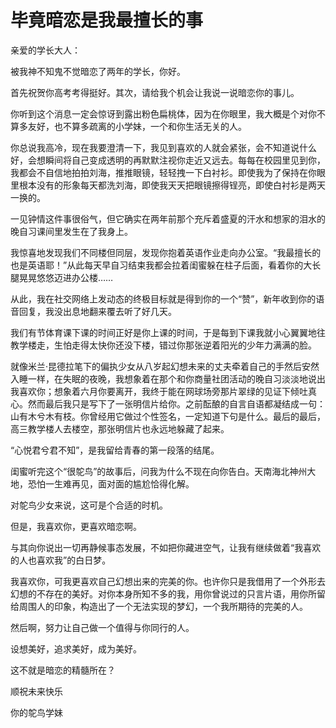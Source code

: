 # 毕竟暗恋是我最擅长的事

亲爱的学长大人： 

被我神不知鬼不觉暗恋了两年的学长，你好。 

首先祝贺你高考考得挺好。其次，请给我个机会让我说一说暗恋你的事儿。 

你听到这个消息一定会惊讶到露出粉色扁桃体，因为在你眼里，我大概是个对你不算多友好，也不算多疏离的小学妹，一个和你生活无关的人。 

你总说我高冷，现在我要澄清一下，我见到喜欢的人就会紧张，会不知道说什么好，会想瞬间将自己变成透明的再默默注视你走近又远去。每每在校园里见到你，我都会不自信地拍拍刘海，推推眼镜，轻轻拽一下白衬衫。即使我为了保持在你眼里根本没有的形象每天都洗刘海，即使我天天把眼镜擦得锃亮，即使白衬衫是两天一换的。 

一见钟情这件事很俗气，但它确实在两年前那个充斥着盛夏的汗水和想家的泪水的晚自习课间里发生在了我身上。 

我惊喜地发现我们不同楼但同层，发现你抱着英语作业走向办公室。“我最擅长的也是英语耶！”从此每天早自习结束我都会拉着闺蜜躲在柱子后面，看着你的大长腿晃晃悠悠迈进办公楼…… 

从此，我在社交网络上发动态的终极目标就是得到你的一个“赞”，新年收到你的语音回复，我没出息地翻来覆去听了好几天。 

我们有节体育课下课的时间正好是你上课的时间，于是每到下课我就小心翼翼地往教学楼走，生怕走得太快你还没下楼，错过你那张逆着阳光的少年力满满的脸。 

就像米兰·昆德拉笔下的偏执少女从八岁起幻想未来的丈夫牵着自己的手然后安然入睡一样，在失眠的夜晚，我想象着在那个和你商量社团活动的晚自习淡淡地说出我喜欢你；想象着六月你要离开，我终于能在网球场旁那片翠绿的见证下倾吐真心。然而最后我只是写下了一张明信片给你。之前酝酿的自言自语都凝结成一句：山有木兮木有枝。你曾经用它做过个性签名，一定知道下句是什么。最后的最后，高三教学楼人去楼空，那张明信片也永远地躲藏了起来。 

“心悦君兮君不知”，是我留给青春的第一段落的结尾。 

闺蜜听完这个“很鸵鸟”的故事后，问我为什么不现在向你告白。天南海北神州大地，恐怕一生难再见，面对面的尴尬恰得化解。 

对鸵鸟少女来说，这可是个合适的时机。 

但是，我喜欢你，更喜欢暗恋啊。 

与其向你说出一切再静候事态发展，不如把你藏进空气，让我有继续做着“我喜欢的人也喜欢我”的白日梦。 

我喜欢你，可我更喜欢自己幻想出来的完美的你。也许你只是我借用了一个外形去幻想的不存在的美好。对你本身所知不多的我，用你曾说过的只言片语，用你所留给周围人的印象，构造出了一个无法实现的梦幻，一个我所期待的完美的人。 

然后啊，努力让自己做一个值得与你同行的人。 

设想美好，追求美好，成为美好。 

这不就是暗恋的精髓所在？ 

顺祝未来快乐 

你的鸵鸟学妹